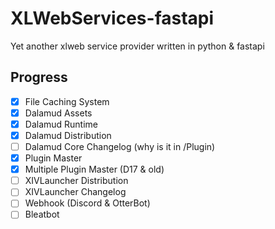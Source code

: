 # XLWebServices-fastapi
Yet another xlweb service provider written in python &amp; fastapi

## Progress

- [x] File Caching System
- [x] Dalamud Assets
- [x] Dalamud Runtime
- [x] Dalamud Distribution
- [ ] Dalamud Core Changelog (why is it in /Plugin)
- [x] Plugin Master
- [x] Multiple Plugin Master (D17 & old)
- [ ] XIVLauncher Distribution
- [ ] XIVLauncher Changelog
- [ ] Webhook (Discord & OtterBot)
- [ ] Bleatbot
